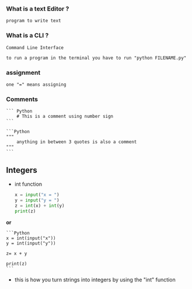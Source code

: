 ### What is a text Editor ?

    program to write text

### What is a CLI ?

    Command Line Interface

    to run a program in the terminal you have to run "python FILENAME.py"


### assignment
 

    one "=" means assigning

### Comments 
    ``` Python
        # This is a comment using number sign
    ```

    ```Python
    """
        anything in between 3 quotes is also a comment 
    """
    ```

## Integers

* int function

    ```Python
    x = input("x = ")
    y = input("y = ")
    z = int(x) + int(y)
    print(z)
    ```
__or__

    ```Python
    x = int(input("x"))
    y = int(input("y"))

    z= x + y

    print(z)
    ```

* this is how you turn strings into integers by using the "int" function








    
